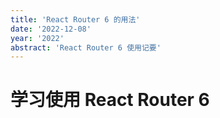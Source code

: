 ```yaml
---
title: 'React Router 6 的用法'
date: '2022-12-08'
year: '2022'
abstract: 'React Router 6 使用记要'
---
```


# 学习使用 React Router 6

